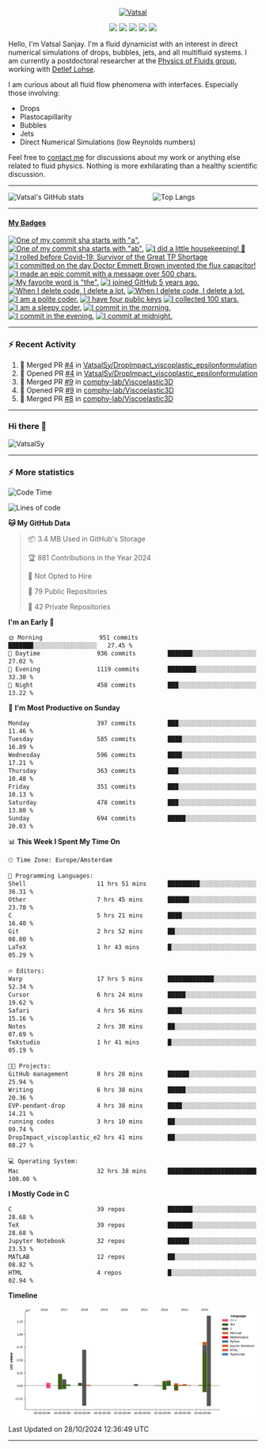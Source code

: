 <center>

[<img alt="Vatsal" width="200px" src="https://www.dropbox.com/s/dxyybgtblo8er6h/Logo_Vatsal_Vector.png?raw=1">](https://www.vatsalsanjay.com)

[<img src="https://img.shields.io/badge/googlescholar-4285F4?&style=for-the-badge&logo=googlescholar&logoColor=white">](https://scholar.google.com/citations?hl=en&user=67aQviYAAAAJ)
[<img src="https://img.shields.io/static/v1.svg?&style=for-the-badge&logo=ResearchGate&label=&message=ResearchGate&logoColor=white&color=green">](https://www.researchgate.net/profile/Vatsal-Sanjay-2)
[<img src="https://img.shields.io/badge/twitter-1DA1F2?&style=for-the-badge&logo=twitter&logoColor=white">](https://twitter.com/VatsalSanjay)
[<img src="https://img.shields.io/badge/linkedin-0A66C2?&style=for-the-badge&logo=linkedin">](https://www.linkedin.com/in/vatsalsanjay/)
[<img src="https://img.shields.io/badge/orcid-A6CE39?&style=for-the-badge&logo=orcid&logoColor=white">](https://orcid.org/0000-0002-4293-6099)

</center>

Hello, I'm Vatsal Sanjay. I'm a fluid dynamicist with an interest in direct numerical simulations of drops, bubbles, jets, and all multifluid systems. I am currently a postdoctoral researcher at the [Physics of Fluids group](https://pof.tnw.utwente.nl), working with [Detlef Lohse](https://en.wikipedia.org/wiki/Detlef_Lohse). 

I am curious about all fluid flow phenomena with interfaces. Especially those involving:

- Drops
- Plastocapillarity
- Bubbles
- Jets
- Direct Numerical Simulations (low Reynolds numbers)

Feel free to [contact me](mailto:contact@vatsalsanjay.com) for discussions about my work or anything else related to fluid physics. Nothing is more exhilarating than a healthy scientific discussion.

<!-- ![Vatsal's GitHub stats](https://github-readme-stats-xi-wine-74.vercel.app/api?username=VatsalSy&show_icons=true&theme=vision-friendly-dark)

![Top Langs](https://github-readme-stats-xi-wine-74.vercel.app/api/top-langs/?username=VatsalSy&layout=compact&theme=vision-friendly-dark) -->

---
<div style="display: flex; justify-content: space-between;">
    <img src="https://github-readme-stats-xi-wine-74.vercel.app/api?username=VatsalSy&show_icons=true&theme=vision-friendly-dark" alt="Vatsal's GitHub stats" style="width: 55%;">
    <img src="https://github-readme-stats-xi-wine-74.vercel.app/api/top-langs/?username=VatsalSy&layout=compact&theme=vision-friendly-dark" alt="Top Langs" style="width: 42%;">
</div>

---
<!-- my-badges start -->
<h4><a href="https://github.com/my-badges/my-badges">My Badges</a></h4>

<a href="my-badges/a-commit.md"><img src="https://my-badges.github.io/my-badges/a-commit.png" alt="One of my commit sha starts with &quot;a&quot;." title="One of my commit sha starts with &quot;a&quot;." width="64"></a>
<a href="my-badges/ab-commit.md"><img src="https://my-badges.github.io/my-badges/ab-commit.png" alt="One of my commit sha starts with &quot;ab&quot;." title="One of my commit sha starts with &quot;ab&quot;." width="64"></a>
<a href="my-badges/chore-commit.md"><img src="https://my-badges.github.io/my-badges/chore-commit.png" alt="I did a little housekeeping! 🧹" title="I did a little housekeeping! 🧹" width="64"></a>
<a href="my-badges/covid-19.md"><img src="https://my-badges.github.io/my-badges/covid-19.png" alt="I rolled before Covid-19: Survivor of the Great TP Shortage" title="I rolled before Covid-19: Survivor of the Great TP Shortage" width="64"></a>
<a href="my-badges/delorean.md"><img src="https://my-badges.github.io/my-badges/delorean.png" alt="I committed on the day Doctor Emmett Brown invented the flux capacitor!" title="I committed on the day Doctor Emmett Brown invented the flux capacitor!" width="64"></a>
<a href="my-badges/epic-commit.md"><img src="https://my-badges.github.io/my-badges/epic-commit.png" alt="I made an epic commit with a message over 500 chars." title="I made an epic commit with a message over 500 chars." width="64"></a>
<a href="my-badges/favorite-word.md"><img src="https://my-badges.github.io/my-badges/favorite-word.png" alt="My favorite word is &quot;the&quot;." title="My favorite word is &quot;the&quot;." width="64"></a>
<a href="my-badges/github-anniversary-5.md"><img src="https://my-badges.github.io/my-badges/github-anniversary-5.png" alt="I joined GitHub 5 years ago." title="I joined GitHub 5 years ago." width="64"></a>
<a href="my-badges/mass-delete-commit.md"><img src="https://my-badges.github.io/my-badges/mass-delete-commit.png" alt="When I delete code, I delete a lot." title="When I delete code, I delete a lot." width="64"></a>
<a href="my-badges/mass-delete-commit-10k.md"><img src="https://my-badges.github.io/my-badges/mass-delete-commit-10k.png" alt="When I delete code, I delete a lot." title="When I delete code, I delete a lot." width="64"></a>
<a href="my-badges/polite-coder.md"><img src="https://my-badges.github.io/my-badges/polite-coder.png" alt="I am a polite coder." title="I am a polite coder." width="64"></a>
<a href="my-badges/public-keys-4.md"><img src="https://my-badges.github.io/my-badges/public-keys-4.png" alt="I have four public keys" title="I have four public keys" width="64"></a>
<a href="my-badges/stars-100.md"><img src="https://my-badges.github.io/my-badges/stars-100.png" alt="I collected 100 stars." title="I collected 100 stars." width="64"></a>
<a href="my-badges/sleepy-coder.md"><img src="https://my-badges.github.io/my-badges/sleepy-coder.png" alt="I am a sleepy coder." title="I am a sleepy coder." width="64"></a>
<a href="my-badges/morning-commits.md"><img src="https://my-badges.github.io/my-badges/morning-commits.png" alt="I commit in the morning." title="I commit in the morning." width="64"></a>
<a href="my-badges/evening-commits.md"><img src="https://my-badges.github.io/my-badges/evening-commits.png" alt="I commit in the evening." title="I commit in the evening." width="64"></a>
<a href="my-badges/midnight-commits.md"><img src="https://my-badges.github.io/my-badges/midnight-commits.png" alt="I commit at midnight." title="I commit at midnight." width="64"></a>
<!-- my-badges end -->

---

### :zap: Recent Activity

<!--START_SECTION:activity-->
1. 🎉 Merged PR [#4](https://github.com/VatsalSy/DropImpact_viscoplastic_epsilonformulation/pull/4) in [VatsalSy/DropImpact_viscoplastic_epsilonformulation](https://github.com/VatsalSy/DropImpact_viscoplastic_epsilonformulation)
2. 💪 Opened PR [#4](https://github.com/VatsalSy/DropImpact_viscoplastic_epsilonformulation/pull/4) in [VatsalSy/DropImpact_viscoplastic_epsilonformulation](https://github.com/VatsalSy/DropImpact_viscoplastic_epsilonformulation)
3. 🎉 Merged PR [#9](https://github.com/comphy-lab/Viscoelastic3D/pull/9) in [comphy-lab/Viscoelastic3D](https://github.com/comphy-lab/Viscoelastic3D)
4. 💪 Opened PR [#9](https://github.com/comphy-lab/Viscoelastic3D/pull/9) in [comphy-lab/Viscoelastic3D](https://github.com/comphy-lab/Viscoelastic3D)
5. 🎉 Merged PR [#8](https://github.com/comphy-lab/Viscoelastic3D/pull/8) in [comphy-lab/Viscoelastic3D](https://github.com/comphy-lab/Viscoelastic3D)
<!--END_SECTION:activity-->
---

### Hi there 👋
<p align="left"> <img src="https://komarev.com/ghpvc/?username=VatsalSy&label=Profile%20views&color=orange&style=for-the-badge" alt="VatsalSy" /> </p>

---
### :zap: More statistics

<!--START_SECTION:waka-->
![Code Time](http://img.shields.io/badge/Code%20Time-457%20hrs%2029%20mins-blue)

![Lines of code](https://img.shields.io/badge/From%20Hello%20World%20I%27ve%20Written-37.5%20million%20lines%20of%20code-blue)

**🐱 My GitHub Data** 

> 📦 3.4 MB Used in GitHub's Storage 
 > 
> 🏆 881 Contributions in the Year 2024
 > 
> 🚫 Not Opted to Hire
 > 
> 📜 79 Public Repositories 
 > 
> 🔑 42 Private Repositories 
 > 
**I'm an Early 🐤** 

```text
🌞 Morning                951 commits         ███████░░░░░░░░░░░░░░░░░░   27.45 % 
🌆 Daytime                936 commits         ███████░░░░░░░░░░░░░░░░░░   27.02 % 
🌃 Evening                1119 commits        ████████░░░░░░░░░░░░░░░░░   32.30 % 
🌙 Night                  458 commits         ███░░░░░░░░░░░░░░░░░░░░░░   13.22 % 
```
📅 **I'm Most Productive on Sunday** 

```text
Monday                   397 commits         ███░░░░░░░░░░░░░░░░░░░░░░   11.46 % 
Tuesday                  585 commits         ████░░░░░░░░░░░░░░░░░░░░░   16.89 % 
Wednesday                596 commits         ████░░░░░░░░░░░░░░░░░░░░░   17.21 % 
Thursday                 363 commits         ███░░░░░░░░░░░░░░░░░░░░░░   10.48 % 
Friday                   351 commits         ███░░░░░░░░░░░░░░░░░░░░░░   10.13 % 
Saturday                 478 commits         ███░░░░░░░░░░░░░░░░░░░░░░   13.80 % 
Sunday                   694 commits         █████░░░░░░░░░░░░░░░░░░░░   20.03 % 
```


📊 **This Week I Spent My Time On** 

```text
🕑︎ Time Zone: Europe/Amsterdam

💬 Programming Languages: 
Shell                    11 hrs 51 mins      █████████░░░░░░░░░░░░░░░░   36.31 % 
Other                    7 hrs 45 mins       ██████░░░░░░░░░░░░░░░░░░░   23.78 % 
C                        5 hrs 21 mins       ████░░░░░░░░░░░░░░░░░░░░░   16.40 % 
Git                      2 hrs 52 mins       ██░░░░░░░░░░░░░░░░░░░░░░░   08.80 % 
LaTeX                    1 hr 43 mins        █░░░░░░░░░░░░░░░░░░░░░░░░   05.29 % 

🔥 Editors: 
Warp                     17 hrs 5 mins       █████████████░░░░░░░░░░░░   52.34 % 
Cursor                   6 hrs 24 mins       █████░░░░░░░░░░░░░░░░░░░░   19.62 % 
Safari                   4 hrs 56 mins       ████░░░░░░░░░░░░░░░░░░░░░   15.16 % 
Notes                    2 hrs 30 mins       ██░░░░░░░░░░░░░░░░░░░░░░░   07.69 % 
TeXstudio                1 hr 41 mins        █░░░░░░░░░░░░░░░░░░░░░░░░   05.19 % 

🐱‍💻 Projects: 
GitHub management        8 hrs 28 mins       ██████░░░░░░░░░░░░░░░░░░░   25.94 % 
Writing                  6 hrs 38 mins       █████░░░░░░░░░░░░░░░░░░░░   20.36 % 
EVP-pendant-drop         4 hrs 38 mins       ████░░░░░░░░░░░░░░░░░░░░░   14.21 % 
running codes            3 hrs 10 mins       ██░░░░░░░░░░░░░░░░░░░░░░░   09.74 % 
DropImpact_viscoplastic_e2 hrs 41 mins       ██░░░░░░░░░░░░░░░░░░░░░░░   08.27 % 

💻 Operating System: 
Mac                      32 hrs 38 mins      █████████████████████████   100.00 % 
```

**I Mostly Code in C** 

```text
C                        39 repos            ███████░░░░░░░░░░░░░░░░░░   28.68 % 
TeX                      39 repos            ███████░░░░░░░░░░░░░░░░░░   28.68 % 
Jupyter Notebook         32 repos            ██████░░░░░░░░░░░░░░░░░░░   23.53 % 
MATLAB                   12 repos            ██░░░░░░░░░░░░░░░░░░░░░░░   08.82 % 
HTML                     4 repos             █░░░░░░░░░░░░░░░░░░░░░░░░   02.94 % 
```



**Timeline**

![Lines of Code chart](https://raw.githubusercontent.com/VatsalSy/VatsalSy/main/assets/bar_graph.png)


 Last Updated on 28/10/2024 12:36:49 UTC
<!--END_SECTION:waka-->
---
